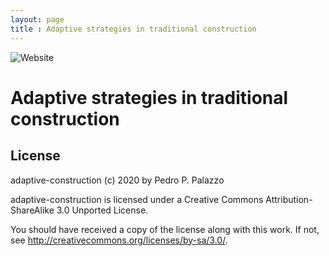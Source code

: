 ```yaml
---
layout: page
title : Adaptive strategies in traditional construction
---
```


![Website](https://github.com/dmcpatrimonio/adaptive-construction/workflows/Website/badge.svg)

Adaptive strategies in traditional construction
===============================================

License
-------

 adaptive-construction (c) 2020 by Pedro P. Palazzo
 
 adaptive-construction is licensed under a
 Creative Commons Attribution-ShareAlike 3.0 Unported License.
 
 You should have received a copy of the license along with this
 work.  If not, see <http://creativecommons.org/licenses/by-sa/3.0/>.
